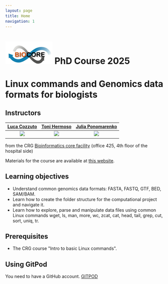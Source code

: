 ```yaml
---
layout: page
title: Home
navigation: 1
---
```


# ![logo](https://raw.githubusercontent.com/CRG-CNAG/BioCoreMiscOpen/master/logo/biocore-logo_small.png) PhD Course 2025

# Linux commands and Genomics data formats for biologists

## Instructors

|                                 [Luca Cozzuto](mailto:luca.cozzuto@crg.eu)                                  |                                 [Toni Hermoso](mailto:toni.hermoso@crg.eu)                                  |                                [Julia Ponomarenko](mailto:julia.ponomarenko@crg.eu)                                |
| :---------------------------------------------------------------------------------------------------------: | :---------------------------------------------------------------------------------------------------------: | :----------------------------------------------------------------------------------------------------------------: |
| <a href="https://biocore.crg.eu/wiki/User:Lcozzuto"><img src="_static/pics/lcozzuto.jpg" width="200"/> </a> | <a href="https://biocore.crg.eu/wiki/User:Thermoso"><img src="_static/pics/thermoso.jpg" width="200"/> </a> | <a href="https://biocore.crg.eu/wiki/User:Jponomarenko"><img src="_static/pics/ponomarenko.jpg" width="200"/> </a> |

from the CRG [Bioinformatics core facility](https://biocore.crg.eu/) (office 425, 4th floor of the hospital side)

Materials for the course are available at [this website](https://biocorecrg.github.io/PhD_course_genomics_format/).

## Learning objectives

- Understand common genomics data formats: FASTA, FASTQ, GTF, BED, SAM/BAM.
- Learn how to create the folder structure for the computational project and navigate it.
- Learn how to explore, parse and manipulate data files using common Linux commands wget, ls, man, more, wc, zcat, cat, head, tail, grep, cut, sort, uniq, tr.

## Prerequisites

- The CRG course "Intro to basic Linux commands".

## Using GitPod

You need to have a GitHub account.
[GITPOD](https://gitpod.io/#https://github.com/biocorecrg/PhD_course_genomics_format)
